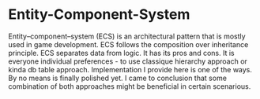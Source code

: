 # Entity-Component-System

Entity–component–system (ECS) is an architectural pattern that is mostly used in game development. ECS follows the composition over inheritance principle. ECS separates data from logic. It has its pros and cons.
It is everyone individual preferences - to use classique  hierarchy approach or kinda db table approach.
Implementation I provide here is one of the ways. By no means is finally polished yet. I came to conclusion that some combination of both approaches might be beneficial in certain scenarious.
